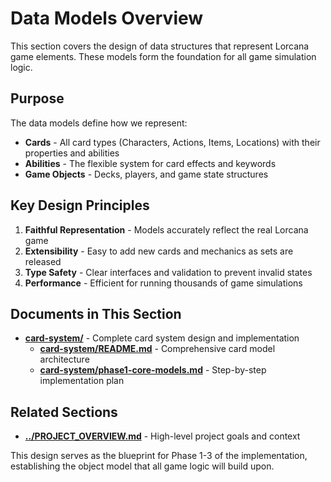 # Data Models Overview

This section covers the design of data structures that represent Lorcana game elements. These models form the foundation for all game simulation logic.

## Purpose

The data models define how we represent:
- **Cards** - All card types (Characters, Actions, Items, Locations) with their properties and abilities
- **Abilities** - The flexible system for card effects and keywords  
- **Game Objects** - Decks, players, and game state structures

## Key Design Principles

1. **Faithful Representation** - Models accurately reflect the real Lorcana game
2. **Extensibility** - Easy to add new cards and mechanics as sets are released
3. **Type Safety** - Clear interfaces and validation to prevent invalid states
4. **Performance** - Efficient for running thousands of game simulations

## Documents in This Section

- **[card-system/](card-system/)** - Complete card system design and implementation
  - **[card-system/README.md](card-system/README.md)** - Comprehensive card model architecture
  - **[card-system/phase1-core-models.md](card-system/phase1-core-models.md)** - Step-by-step implementation plan

## Related Sections

- **[../PROJECT_OVERVIEW.md](../PROJECT_OVERVIEW.md)** - High-level project goals and context

This design serves as the blueprint for Phase 1-3 of the implementation, establishing the object model that all game logic will build upon.
